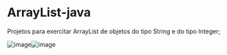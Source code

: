 # ArrayList-java

Projetos para exercitar ArrayList de objetos do tipo String e do tipo Integer;

![image](https://user-images.githubusercontent.com/54810933/110846981-1fc4fa80-828b-11eb-8bff-d78c24102b14.png)![image](https://user-images.githubusercontent.com/54810933/110847050-366b5180-828b-11eb-90b7-6c5081e574a4.png)
